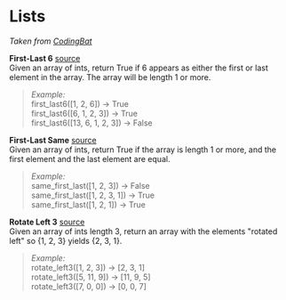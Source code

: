 # Lists

*Taken from [CodingBat](http://codingbat.com)*

**First-Last 6** [source](http://codingbat.com/prob/p181624)   
Given an array of ints, return True if 6 appears as either the first or last element in the array. The array will be length 1 or more. 

> *Example:*    
first_last6([1, 2, 6]) → True  
first_last6([6, 1, 2, 3]) → True  
first_last6([13, 6, 1, 2, 3]) → False  

**First-Last Same** [source](http://codingbat.com/prob/p179078)  
Given an array of ints, return True if the array is length 1 or more, and the first element and the last element are equal.   
> *Example:*    
same_first_last([1, 2, 3]) → False  
same_first_last([1, 2, 3, 1]) → True  
same_first_last([1, 2, 1]) → True  

**Rotate Left 3** [source](http://codingbat.com/prob/p148661)    
Given an array of ints length 3, return an array with the elements "rotated left" so {1, 2, 3} yields {2, 3, 1}.   

> *Example:*    
rotate_left3([1, 2, 3]) → [2, 3, 1]  
rotate_left3([5, 11, 9]) → [11, 9, 5]  
rotate_left3([7, 0, 0]) → [0, 0, 7]  
